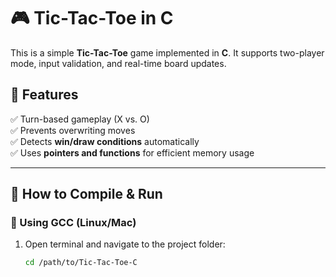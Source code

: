 # 🎮 Tic-Tac-Toe in C  

This is a simple **Tic-Tac-Toe** game implemented in **C**. It supports two-player mode, input validation, and real-time board updates.

## 🚀 Features  
✅ Turn-based gameplay (X vs. O)  
✅ Prevents overwriting moves  
✅ Detects **win/draw conditions** automatically  
✅ Uses **pointers and functions** for efficient memory usage  

---

## 📌 How to Compile & Run  
### **🔹 Using GCC (Linux/Mac)**
1. Open terminal and navigate to the project folder:  
   ```sh
   cd /path/to/Tic-Tac-Toe-C
